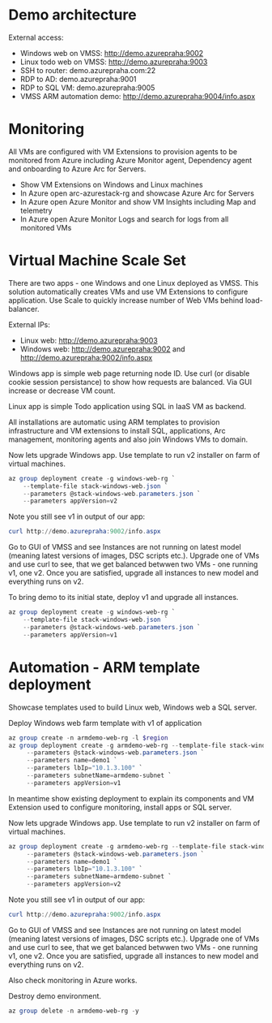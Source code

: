 # Demo architecture
External access:
- Windows web on VMSS: http://demo.azurepraha:9002
- Linux todo web on VMSS: http://demo.azurepraha:9003
- SSH to router: demo.azurepraha.com:22
- RDP to AD: demo.azurepraha:9001
- RDP to SQL VM: demo.azurepraha:9005
- VMSS ARM automation demo: http://demo.azurepraha:9004/info.aspx

# Monitoring
All VMs are configured with VM Extensions to provision agents to be monitored from Azure including Azure Monitor agent, Dependency agent and onboarding to Azure Arc for Servers.

- Show VM Extensions on Windows and Linux machines
- In Azure open arc-azurestack-rg and showcase Azure Arc for Servers
- In Azure open Azure Monitor and show VM Insights including Map and telemetry
- In Azure open Azure Monitor Logs and search for logs from all monitored VMs

# Virtual Machine Scale Set
There are two apps - one Windows and one Linux deployed as VMSS. This solution automatically creates VMs and use VM Extensions to configure application. Use Scale to quickly increase number of Web VMs behind load-balancer.

External IPs:
- Linux web: http://demo.azurepraha:9003
- Windows web: http://demo.azurepraha:9002 and http://demo.azurepraha:9002/info.aspx

Windows app is simple web page returning node ID. Use curl (or disable cookie session persistance) to show how requests are balanced. Via GUI increase or decrease VM count.

Linux app is simple Todo application using SQL in IaaS VM as backend.

All installations are automatic using ARM templates to provision infrastructure and VM extensions to install SQL, applications, Arc management, monitoring agents and also join Windows VMs to domain.

Now lets upgrade Windows app. Use template to run v2 installer on farm of virtual machines.

```powershell
az group deployment create -g windows-web-rg `
    --template-file stack-windows-web.json `
    --parameters @stack-windows-web.parameters.json `
    --parameters appVersion=v2
```

Note you still see v1 in output of our app:

```powershell
curl http://demo.azurepraha:9002/info.aspx
```

Go to GUI of VMSS and see Instances are not running on latest model (meaning latest versions of images, DSC scripts etc.). Upgrade one of VMs and use curl to see, that we get balanced betwwen two VMs - one running v1, one v2. Once you are satisfied, upgrade all instances to new model and everything runs on v2.

To bring demo to its initial state, deploy v1 and upgrade all instances.

```powershell
az group deployment create -g windows-web-rg `
    --template-file stack-windows-web.json `
    --parameters @stack-windows-web.parameters.json `
    --parameters appVersion=v1
```


# Automation - ARM template deployment
Showcase templates used to build Linux web, Windows web a SQL server.

Deploy Windows web farm template with v1 of application

```powershell
az group create -n armdemo-web-rg -l $region
az group deployment create -g armdemo-web-rg --template-file stack-windows-web.json `
     --parameters @stack-windows-web.parameters.json `
     --parameters name=demo1 `
     --parameters lbIp="10.1.3.100" `
     --parameters subnetName=armdemo-subnet `
     --parameters appVersion=v1
```

In meantime show existing deployment to explain its components and VM Extension used to configure monitoring, install apps or SQL server.

Now lets upgrade Windows app. Use template to run v2 installer on farm of virtual machines.

```powershell
az group deployment create -g armdemo-web-rg --template-file stack-windows-web.json `
     --parameters @stack-windows-web.parameters.json `
     --parameters name=demo1 `
     --parameters lbIp="10.1.3.100" `
     --parameters subnetName=armdemo-subnet `
     --parameters appVersion=v2
```

Note you still see v1 in output of our app:

```powershell
curl http://demo.azurepraha:9002/info.aspx
```

Go to GUI of VMSS and see Instances are not running on latest model (meaning latest versions of images, DSC scripts etc.). Upgrade one of VMs and use curl to see, that we get balanced betwwen two VMs - one running v1, one v2. Once you are satisfied, upgrade all instances to new model and everything runs on v2.

Also check monitoring in Azure works.

Destroy demo environment.

```powershell
az group delete -n armdemo-web-rg -y
```